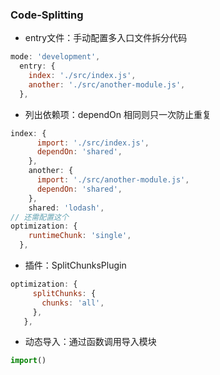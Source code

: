 ### Code-Splitting
- entry文件：手动配置多入口文件拆分代码
```js
mode: 'development',
  entry: {
    index: './src/index.js',
    another: './src/another-module.js',
  },
```
- 列出依赖项：dependOn 相同则只一次防止重复
```js
index: {
      import: './src/index.js',
      dependOn: 'shared',
    },
    another: {
      import: './src/another-module.js',
      dependOn: 'shared',
    },
    shared: 'lodash',
// 还需配置这个
optimization: {
    runtimeChunk: 'single',
  },
```
- 插件：SplitChunksPlugin
```js
optimization: {
     splitChunks: {
       chunks: 'all',
     },
   },
```
- 动态导入：通过函数调用导入模块
```js
import()
```